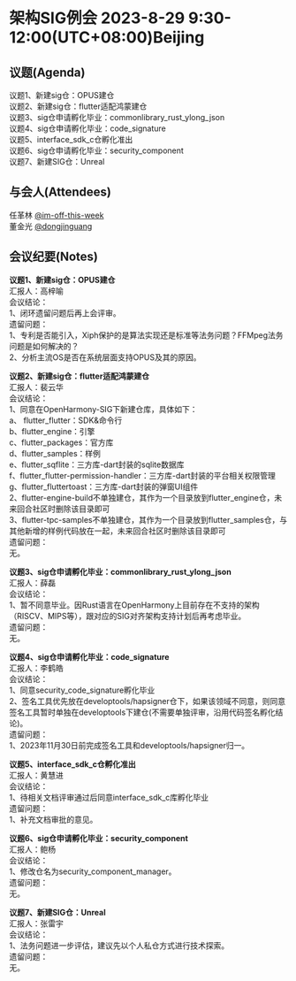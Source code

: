 # 架构SIG例会 2023-8-29 9:30-12:00(UTC+08:00)Beijing

## 议题(Agenda)

议题1、新建sig仓：OPUS建仓  
议题2、新建sig仓：flutter适配鸿蒙建仓  
议题3、sig仓申请孵化毕业：commonlibrary_rust_ylong_json  
议题4、sig仓申请孵化毕业：code_signature  
议题5、interface_sdk_c仓孵化准出  
议题6、sig仓申请孵化毕业：security_component  
议题7、新建SIG仓：Unreal  

## 与会人(Attendees)

任革林 [@im-off-this-week](https://gitee.com/im-off-this-week)  
董金光 [@dongjinguang](https://gitee.com/dongjinguang)  

## 会议纪要(Notes)

**议题1、新建sig仓：OPUS建仓**  
汇报人：高梓喻  
会议结论：  
1、闭环遗留问题后再上会评审。  
遗留问题：  
1、专利是否能引入，Xiph保护的是算法实现还是标准等法务问题？FFMpeg法务问题是如何解决的？  
2、分析主流OS是否在系统层面支持OPUS及其的原因。  

**议题2、新建sig仓：flutter适配鸿蒙建仓**  
汇报人：裴云华  
会议结论：  
1、同意在OpenHarmony-SIG下新建仓库，具体如下：  
a、 flutter_flutter：SDK&命令行  
b、flutter_engine：引擎  
c、flutter_packages：官方库  
d、flutter_samples：样例  
e、flutter_sqflite：三方库-dart封装的sqlite数据库  
f、flutter_flutter-permission-handler：三方库-dart封装的平台相关权限管理  
g、flutter_fluttertoast：三方库-dart封装的弹窗UI组件  
2、flutter-engine-build不单独建仓，其作为一个目录放到flutter_engine仓，未来回合社区时删除该目录即可  
3、flutter-tpc-samples不单独建仓，其作为一个目录放到flutter_samples仓，与其他新增的样例代码放在一起，未来回合社区时删除该目录即可  
遗留问题：  
无。  

**议题3、sig仓申请孵化毕业：commonlibrary_rust_ylong_json**  
汇报人：薛磊  
会议结论：  
1、暂不同意毕业。因Rust语言在OpenHarmony上目前存在不支持的架构（RISCV、MIPS等），跟对应的SIG对齐架构支持计划后再考虑毕业。  
遗留问题：  
无。  

**议题4、sig仓申请孵化毕业：code_signature**  
汇报人：李鹤皓  
会议结论：  
1、同意security_code_signature孵化毕业  
2、签名工具优先放在developtools/hapsigner仓下，如果该领域不同意，则同意签名工具暂时单独在developtools下建仓(不需要单独评审，沿用代码签名孵化结论)。  
遗留问题：  
1、2023年11月30日前完成签名工具和developtools/hapsigner归一。  

**议题5、interface_sdk_c仓孵化准出**  
汇报人：黄慧进  
会议结论：  
1、待相关文档评审通过后同意interface_sdk_c库孵化毕业  
遗留问题：  
1、补充文档审批的意见。  

**议题6、sig仓申请孵化毕业：security_component**  
汇报人：鲍杨  
会议结论：  
1、修改仓名为security_component_manager。  
遗留问题：  
无。  

**议题7、新建SIG仓：Unreal**  
汇报人：张雷宇  
会议结论：  
1、法务问题进一步评估，建议先以个人私仓方式进行技术探索。  
遗留问题：  
无。  
